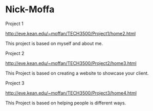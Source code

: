 # Nick-Moffa

Project 1

http://eve.kean.edu/~moffan/TECH3500/Project1/home2.html

This project is based on myself and about me.

Project 2

http://eve.kean.edu/~moffan/TECH3500/Project2/home3.html

This Project is based on creating a website to showcase your client.

Project 3

http://eve.kean.edu/~moffan/TECH3500/Project3/home4.html

This Project is based on helping people is different ways.
